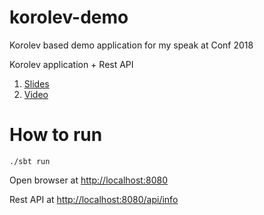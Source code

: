# korolev-demo

Korolev based demo application for my speak at Conf 2018

Korolev application + Rest API

1. [Slides](https://docs.google.com/presentation/d/1C2UH8xK1rHA8fZ0mFp7f8mrf6JJSbIxfiK9kyLVORZg)
2. [Video](https://www.youtube.com/watch?v=QzL1WSrFFIs)

# How to run

    ./sbt run

Open browser at [http://localhost:8080](http://localhost:8080)

Rest API at [http://localhost:8080/api/info](http://localhost:8080/api/info)
